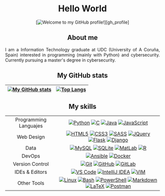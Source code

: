 <div id="content" align="center">

# Hello World

<!-- https://github.com/denvercoder1/readme-typing-svg -->
[![Welcome to my GitHub profile!](https://readme-typing-svg.herokuapp.com?font=Fira+Code&duration=1500&pause=5000&color=2FF716&center=true&vCenter=true&repeat=true&width=435&lines=Welcome+to+my+GitHub+profile!)][gh_profile]

## About me

<p align="justify">
I am a Information Technology graduate at UDC (University of A Coruña, Spain) interested in programming (mainly with Python) and cybersecurity. Currently pursuing a master's degree in cybersecurity.
</p>

## My GitHub stats

<!-- https://github.com/anuraghazra/github-readme-stats -->
| [![My GitHub stats](https://github-readme-stats.vercel.app/api?username=danielfeitopin&theme=dark\&show_icons=true\&rank_icon=github)][gh_profile] | [![Top Langs](https://github-readme-stats.vercel.app/api/top-langs/?username=danielfeitopin&layout=compact&theme=dark&langs_count=8&exclude_repo=MUNICS-SAPP-P1,MUNICS-SAPP-P2,MUNICS-BC-Practica1)][gh_profile] |
|:--:|:--:|

## My skills

<table>
    <!-- TEMPLATE -->
    <!--
    <tr>
        <td align="center"></td>
        <td align="center">
            <a href="" target="_blank"><img src="https://skillicons.dev/icons?i=" alt=""/></a>
        </td>
    </tr> -->
    <tr>
        <td align="center">Programming Languajes</td>
        <td align="center">
            <a title="Python" href="https://www.python.org/" target="_blank"><img src="https://skillicons.dev/icons?i=python" alt="Python"/></a>
            <a title="C" href="https://en.wikipedia.org/wiki/C_(programming_language)" target="_blank"><img src="https://skillicons.dev/icons?i=c" alt="C"/></a>
            <a title="Java" href="https://www.java.com/" target="_blank"><img src="https://skillicons.dev/icons?i=java" alt="Java"/></a>
            <a title="JavaScript" href="https://en.wikipedia.org/wiki/JavaScript" target="_blank"><img src="https://skillicons.dev/icons?i=js" alt="JavaScript"/></a>
        </td>
    </tr>
    <tr>
        <td align="center">Web Design</td>
        <td align="center">
            <a title="HTML5" href="https://en.wikipedia.org/wiki/HTML5" target="_blank"><img src="https://skillicons.dev/icons?i=html" alt="HTML5"/></a>
            <a title="CSS3" href="https://en.wikipedia.org/wiki/CSS#CSS_3" target="_blank"><img src="https://skillicons.dev/icons?i=css" alt="CSS3"/></a>
            <a title="SASS" href="https://sass-lang.com/" target="_blank"><img src="https://skillicons.dev/icons?i=sass" alt="SASS"/></a>
            <a title="JQuery" href="https://jquery.com/" target="_blank"><img src="https://skillicons.dev/icons?i=jquery" alt="JQuery"/></a>
            <a title="Flask" href="https://flask.palletsprojects.com/" target="_blank"><img src="https://skillicons.dev/icons?i=flask" alt="Flask"/></a>
            <a title="Django" href="https://www.djangoproject.com/" target="_blank"><img src="https://skillicons.dev/icons?i=django" alt="Django"/></a>
        </td>
    </tr>
    <tr>
        <td align="center">Data</td>
        <td align="center">
            <a title="MySQL" href="https://www.mysql.com/" target="_blank"><img src="https://skillicons.dev/icons?i=mysql" alt="MySQL"/></a>
            <a title="SQLite" href="https://www.sqlite.org/index.html" target="_blank"><img src="https://skillicons.dev/icons?i=sqlite" alt="SQLite"/></a>
            <a title="MatLab" href="https://www.mathworks.com/products/matlab.html" target="_blank"><img src="https://skillicons.dev/icons?i=matlab" alt="MatLab"/></a>
            <a title="R" href="https://www.r-project.org/" target="_blank"><img src="https://skillicons.dev/icons?i=r" alt="R"/></a>
        </td>
    </tr>
    <tr>
        <td align="center">DevOps</td>
        <td align="center">
            <a title="Ansible" href="https://www.ansible.com/" target="_blank"><img src="https://skillicons.dev/icons?i=ansible" alt="Ansible"/></a>
            <a title="Docker" href="https://www.docker.com/" target="_blank"><img src="https://skillicons.dev/icons?i=docker" alt="Docker"/></a>
        </td>
    </tr>
    <tr>
        <td align="center">Version Control</td>
        <td align="center">
            <a title="Git" href="https://git-scm.com/" target="_blank"><img src="https://skillicons.dev/icons?i=git" alt="Git"/></a>
            <a title="GitHub" href="https://github.com/" target="_blank"><img src="https://skillicons.dev/icons?i=github" alt="GitHub"/></a>
            <a title="GitLab" href="https://about.gitlab.com/" target="_blank"><img src="https://skillicons.dev/icons?i=gitlab" alt="GitLab"/></a>
        </td>
    </tr>
    <tr>
        <td align="center">IDEs & Editors</td>
        <td align="center">
            <a title="VS Code" href="https://code.visualstudio.com/" target="_blank"><img src="https://skillicons.dev/icons?i=vscode" alt="VS Code"/></a>
            <a title="IntelliJ IDEA" href="https://www.jetbrains.com/idea/" target="_blank"><img src="https://skillicons.dev/icons?i=idea" alt="IntelliJ IDEA"/></a>
            <a title="Vim" href="https://www.vim.org/" target="_blank"><img src="https://skillicons.dev/icons?i=vim" alt="VIM"/></a>
        </td>
    </tr>
    <tr>
        <td align="center">Other Tools</td>
        <td align="center">
            <a title="Linux" href="https://www.linux.org/" target="_blank"><img src="https://skillicons.dev/icons?i=linux" alt="Linux
            "/></a>
            <a title="Bash" href="https://ba-sh.com/" target="_blank"><img src="https://skillicons.dev/icons?i=bash" alt="Bash"/></a>
            <a title="PowerShell" href="https://learn.microsoft.com/en-us/powershell/" target="_blank"><img src="https://skillicons.dev/icons?i=powershell" alt="PowerShell"/></a>
            <a title="Markdown" href="https://daringfireball.net/projects/markdown/" target="_blank"><img src="https://skillicons.dev/icons?i=md" alt="Markdown"/></a>
            <a title="LaTeX" href="https://www.latex-project.org/" target="_blank"><img src="https://skillicons.dev/icons?i=latex" alt="LaTeX"/></a>
            <a title="Postman" href="https://www.postman.com/" target="_blank"><img src="https://skillicons.dev/icons?i=postman" alt="Postman"/></a>
        </td>
    </tr>
</table>

<!-- LINKS -->
[gh_profile]: <https://github.com/danielfeitopin>
</div>
